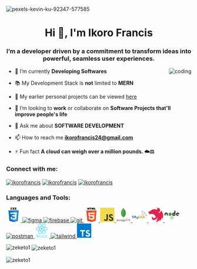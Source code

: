 ![pexels-kevin-ku-92347-577585](https://github.com/user-attachments/assets/34d6d195-3358-4dcd-b2b5-2e92f57b0f84)
<h1 align="center">Hi 👋, I'm Ikoro Francis</h1>
<h3 align="center">I’m a developer driven by a commitment to transform ideas into powerful, seamless user experiences.</h3>
<img align="right" src="https://i.gifer.com/3AyY.gif" alt="coding" width=”400” />

- 🔭 I’m currently **Developing Softwares**
  
- 📚 My Development Stack is **not** limited to **MERN**

- 🌱 My earlier personal projects can be viewed [here](https://meta-blog-lemon.vercel.app/)

- 👯 I’m looking to **work** or collaborate on **Software Projects that'll improve people's life**

- 💬 Ask me about **SOFTWARE DEVELOPMENT**

- 📫 How to reach me **ikorofrancis24@gmail.com**

- ⚡ Fun fact **A cloud can weigh over a million pounds. ☁️⚖️**

<h3 align="left">Connect with me:</h3>
<p align="left">
<a href="https://x.com/ikorofrancis1?t=e60u2J_EbEekrphWLDmCuA&s=08" target="blank"><img align="center" src="https://raw.githubusercontent.com/rahuldkjain/github-profile-readme-generator/master/src/images/icons/Social/twitter.svg" alt="ikorofrancis" height="30" width="40" /></a>
<a href="https://www.linkedin.com/in/ikoro-francis-3341a9338/" target="blank"><img align="center" src="https://raw.githubusercontent.com/rahuldkjain/github-profile-readme-generator/master/src/images/icons/Social/linked-in-alt.svg" alt="ikorofrancis" height="30" width="40" /></a>
<a href="https://wa.me/qr/YB2OLDP33P3UF1" target="blank"><img align="center" src="https://github.com/rahuldkjain/github-profile-readme-generator/blob/master/src/images/icons/Social/whatsapp.svg" alt="ikorofrancis" height="30" width="40" /></a>
</p>

<h3 align="left">Languages and Tools:</h3>
<p align="left"> <a href="https://www.w3schools.com/css/" target="_blank" rel="noreferrer"> <img src="https://raw.githubusercontent.com/devicons/devicon/master/icons/css3/css3-original-wordmark.svg" alt="css3" width="40" height="40"/> </a> <a href="https://www.figma.com/" target="_blank" rel="noreferrer"> <img src="https://www.vectorlogo.zone/logos/figma/figma-icon.svg" alt="figma" width="40" height="40"/> </a> <a href="https://firebase.google.com/" target="_blank" rel="noreferrer"> <img src="https://www.vectorlogo.zone/logos/firebase/firebase-icon.svg" alt="firebase" width="40" height="40"/> </a> <a href="https://git-scm.com/" target="_blank" rel="noreferrer"> <img src="https://www.vectorlogo.zone/logos/git-scm/git-scm-icon.svg" alt="git" width="40" height="40"/> </a> <a href="https://www.w3.org/html/" target="_blank" rel="noreferrer"> <img src="https://raw.githubusercontent.com/devicons/devicon/master/icons/html5/html5-original-wordmark.svg" alt="html5" width="40" height="40"/> </a> <a href="https://developer.mozilla.org/en-US/docs/Web/JavaScript" target="_blank" rel="noreferrer"> <img src="https://raw.githubusercontent.com/devicons/devicon/master/icons/javascript/javascript-original.svg" alt="javascript" width="40" height="40"/> </a> <a href="https://www.mongodb.com/" target="_blank" rel="noreferrer"> <img src="https://raw.githubusercontent.com/devicons/devicon/master/icons/mongodb/mongodb-original-wordmark.svg" alt="mongodb" width="40" height="40"/> </a> <a href="https://www.mysql.com/" target="_blank" rel="noreferrer"> <img src="https://raw.githubusercontent.com/devicons/devicon/master/icons/mysql/mysql-original-wordmark.svg" alt="mysql" width="40" height="40"/> </a> <a href="https://nestjs.com/" target="_blank" rel="noreferrer"> <img src="https://raw.githubusercontent.com/devicons/devicon/master/icons/nestjs/nestjs-plain.svg" alt="nestjs" width="40" height="40"/> </a> <a href="https://nodejs.org" target="_blank" rel="noreferrer"> <img src="https://raw.githubusercontent.com/devicons/devicon/master/icons/nodejs/nodejs-original-wordmark.svg" alt="nodejs" width="40" height="40"/> </a> <a href="https://postman.com" target="_blank" rel="noreferrer"> <img src="https://www.vectorlogo.zone/logos/getpostman/getpostman-icon.svg" alt="postman" width="40" height="40"/> </a> <a href="https://reactjs.org/" target="_blank" rel="noreferrer"> <img src="https://raw.githubusercontent.com/devicons/devicon/master/icons/react/react-original-wordmark.svg" alt="react" width="40" height="40"/> </a> <a href="https://tailwindcss.com/" target="_blank" rel="noreferrer"> <img src="https://www.vectorlogo.zone/logos/tailwindcss/tailwindcss-icon.svg" alt="tailwind" width="40" height="40"/> </a> <a href="https://www.typescriptlang.org/" target="_blank" rel="noreferrer"> <img src="https://raw.githubusercontent.com/devicons/devicon/master/icons/typescript/typescript-original.svg" alt="typescript" width="40" height="40"/> </a> </p>

<p><img align="left" src="https://github-readme-stats.vercel.app/api/top-langs?username=zeketo1&show_icons=true&locale=en&layout=compact" alt="zeketo1" /></p>

<p>&nbsp;<img align="center" src="https://github-readme-stats.vercel.app/api?username=zeketo1&show_icons=true&locale=en" alt="zeketo1" /></p>

<p><img align="center" src="https://github-readme-streak-stats.herokuapp.com/?user=zeketo1&" alt="zeketo1" /></p>
